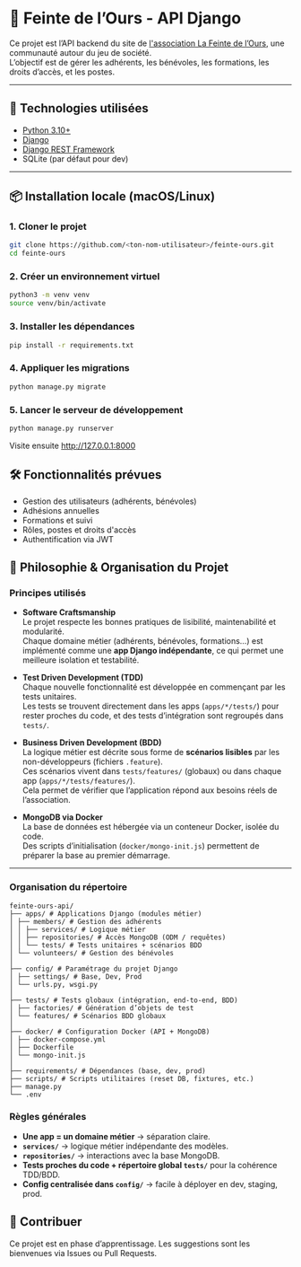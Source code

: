 # 🧸 Feinte de l’Ours - API Django

Ce projet est l’API backend du site de [l'association La Feinte de l’Ours](http://lafeintedelours.fr/), une communauté autour du jeu de société.  
L’objectif est de gérer les adhérents, les bénévoles, les formations, les droits d’accès, et les postes.

---

## 🚀 Technologies utilisées

- [Python 3.10+](https://www.python.org/)
- [Django](https://www.djangoproject.com/)
- [Django REST Framework](https://www.django-rest-framework.org/)
- SQLite (par défaut pour dev)

---

## 📦 Installation locale (macOS/Linux)

### 1. Cloner le projet

```bash
git clone https://github.com/<ton-nom-utilisateur>/feinte-ours.git
cd feinte-ours
```

### 2. Créer un environnement virtuel

```bash
python3 -m venv venv
source venv/bin/activate
```

### 3. Installer les dépendances

```bash
pip install -r requirements.txt
```

### 4. Appliquer les migrations

```bash
python manage.py migrate
```

### 5. Lancer le serveur de développement

```bash
python manage.py runserver
```

Visite ensuite http://127.0.0.1:8000

## 🛠️ Fonctionnalités prévues

- Gestion des utilisateurs (adhérents, bénévoles)
- Adhésions annuelles
- Formations et suivi
- Rôles, postes et droits d'accès
- Authentification via JWT

## 🧭 Philosophie & Organisation du Projet

### Principes utilisés

- **Software Craftsmanship**  
  Le projet respecte les bonnes pratiques de lisibilité, maintenabilité et modularité.  
  Chaque domaine métier (adhérents, bénévoles, formations…) est implémenté comme une **app Django indépendante**, ce qui permet une meilleure isolation et testabilité.

- **Test Driven Development (TDD)**  
  Chaque nouvelle fonctionnalité est développée en commençant par les tests unitaires.  
  Les tests se trouvent directement dans les apps (`apps/*/tests/`) pour rester proches du code, et des tests d’intégration sont regroupés dans `tests/`.

- **Business Driven Development (BDD)**  
  La logique métier est décrite sous forme de **scénarios lisibles** par les non-développeurs (fichiers `.feature`).  
  Ces scénarios vivent dans `tests/features/` (globaux) ou dans chaque app (`apps/*/tests/features/`).  
  Cela permet de vérifier que l’application répond aux besoins réels de l’association.

- **MongoDB via Docker**  
  La base de données est hébergée via un conteneur Docker, isolée du code.  
  Des scripts d’initialisation (`docker/mongo-init.js`) permettent de préparer la base au premier démarrage.

---

### Organisation du répertoire

``` text
feinte-ours-api/
├── apps/ # Applications Django (modules métier)
│ ├── members/ # Gestion des adhérents
│ │ ├── services/ # Logique métier
│ │ ├── repositories/ # Accès MongoDB (ODM / requêtes)
│ │ └── tests/ # Tests unitaires + scénarios BDD
│ └── volunteers/ # Gestion des bénévoles
│
├── config/ # Paramétrage du projet Django
│ ├── settings/ # Base, Dev, Prod
│ └── urls.py, wsgi.py
│
├── tests/ # Tests globaux (intégration, end-to-end, BDD)
│ ├── factories/ # Génération d’objets de test
│ └── features/ # Scénarios BDD globaux
│
├── docker/ # Configuration Docker (API + MongoDB)
│ ├── docker-compose.yml
│ ├── Dockerfile
│ └── mongo-init.js
│
├── requirements/ # Dépendances (base, dev, prod)
├── scripts/ # Scripts utilitaires (reset DB, fixtures, etc.)
├── manage.py
└── .env
```

### Règles générales
- **Une app = un domaine métier** → séparation claire.  
- **`services/`** → logique métier indépendante des modèles.  
- **`repositories/`** → interactions avec la base MongoDB.  
- **Tests proches du code + répertoire global `tests/`** pour la cohérence TDD/BDD.  
- **Config centralisée dans `config/`** → facile à déployer en dev, staging, prod.  


## 🤝 Contribuer

Ce projet est en phase d’apprentissage. Les suggestions sont les bienvenues via Issues ou Pull Requests.